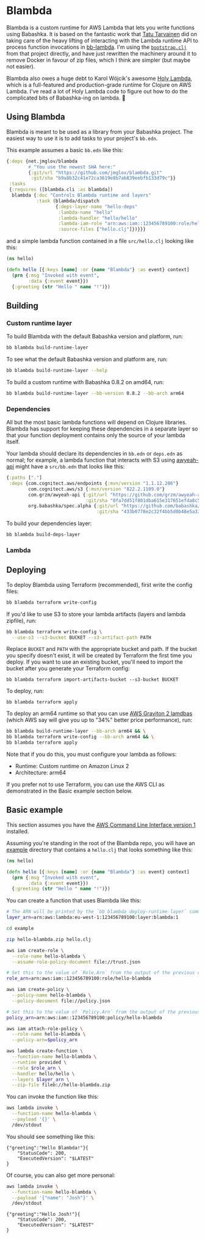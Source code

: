 # Blambda

Blambda is a custom runtime for AWS Lambda that lets you write functions using
Babashka. It is based on the fantastic work that [Tatu
Tarvainen](https://github.com/tatut) did on taking care of the heavy lifting of
interacting with the Lambda runtime API to process function invocations in
[bb-lambda](https://github.com/tatut/bb-lambda). I'm using the
[`bootstrap.clj`](blob/main/bootstrap.clj) from that project directly, and have
just rewritten the machinery around it to remove Docker in favour of zip files,
which I think are simpler (but maybe not easier).

Blambda also owes a huge debt to Karol Wójcik's awesome [Holy
Lambda](https://github.com/FieryCod/holy-lambda), which is a full-featured and
production-grade runtime for Clojure on AWS Lambda. I've read a lot of Holy
Lambda code to figure out how to do the complicated bits of Babashka-ing on
lambda. 💜

## Using Blambda

Blambda is meant to be used as a library from your Babashka project. The easiest
way to use it is to add tasks to your project's `bb.edn`.

This example assumes a basic `bb.edn` like this:

``` clojure
{:deps {net.jmglov/blambda
        #_"You use the newest SHA here:"
        {:git/url "https://github.com/jmglov/blambda.git"
         :git/sha "b9a8b32c41e72ca3619e8b7ab839eebfb133d79c"}}
 :tasks
 {:requires ([blambda.cli :as blambda])
  blambda {:doc "Controls Blambda runtime and layers"
           :task (blambda/dispatch
                  {:deps-layer-name "hello-deps"
                   :lambda-name "hello"
                   :lambda-handler "hello/hello"
                   :lambda-iam-role "arn:aws:iam::123456789100:role/hello-lambda"
                   :source-files ["hello.clj"]})}}}
```

and a simple lambda function contained in a file `src/hello.clj` looking like
this:

``` clojure
(ns hello)

(defn hello [{:keys [name] :or {name "Blambda"} :as event} context]
  (prn {:msg "Invoked with event",
        :data {:event event}})
  {:greeting (str "Hello " name "!")})
```

## Building

### Custom runtime layer

To build Blambda with the default Babashka version and platform, run:

``` sh
bb blambda build-runtime-layer
```

To see what the default Babashka version and platform are, run:

``` sh
bb blambda build-runtime-layer --help
```

To build a custom runtime with Babashka 0.8.2 on amd64, run:

``` sh
bb blambda build-runtime-layer --bb-version 0.8.2 --bb-arch arm64
```

### Dependencies

All but the most basic lambda functions will depend on Clojure libraries.
Blambda has support for keeping these dependencies in a separate layer so that
your function deployment contains only the source of your lambda itself.

Your lambda should declare its dependencies in `bb.edn` or `deps.edn` as normal;
for example, a lambda function that interacts with S3 using
[awyeah-api](https://github.com/grzm/awyeah-api) might have a `src/bb.edn` that
looks like this:

``` clojure
{:paths ["."]
 :deps {com.cognitect.aws/endpoints {:mvn/version "1.1.12.206"}
        com.cognitect.aws/s3 {:mvn/version "822.2.1109.0"}
        com.grzm/awyeah-api {:git/url "https://github.com/grzm/awyeah-api"
                             :git/sha "0fa7dd51f801dba615e317651efda8c597465af6"}
        org.babashka/spec.alpha {:git/url "https://github.com/babashka/spec.alpha"
                                 :git/sha "433b0778e2c32f4bb5d0b48e5a33520bee28b906"}}}
```

To build your dependencies layer:

``` sh
bb blambda build-deps-layer
```

### Lambda


## Deploying

To deploy Blambda using Terraform (recommended), first write the config files:

``` sh
bb blambda terraform write-config
```

If you'd like to use S3 to store your lambda artifacts (layers and lambda
zipfile), run:

``` sh
bb blambda terraform write-config \
  --use-s3 --s3-bucket BUCKET --s3-artifact-path PATH
```

Replace `BUCKET` and `PATH` with the appropriate bucket and path. If the bucket
you specify doesn't exist, it will be created by Terraform the first time you
deploy. If you want to use an existing bucket, you'll need to import the bucket
after you generate your Terraform config:

``` text
bb blambda terraform import-artifacts-bucket --s3-bucket BUCKET
```

To deploy, run:

``` text
bb blambda terraform apply
```

To deploy an arm64 runtime so that you can use [AWS Graviton 2
lamdbas](https://aws.amazon.com/blogs/compute/migrating-aws-lambda-functions-to-arm-based-aws-graviton2-processors/)
(which AWS say will give you up to "34%" better price performance), run:

``` sh
bb blambda build-runtime-layer --bb-arch arm64 && \
bb blambda terraform write-config --bb-arch arm64 && \
bb blambda terraform apply
```

Note that if you do this, you must configure your lambda as follows:
- Runtime: Custom runtime on Amazon Linux 2
- Architecture: arm64

If you prefer not to use Terraform, you can use the AWS CLI as demonstrated in
the Basic example section below.

## Basic example

This section assumes you have the [AWS Command Line Interface version
1](https://docs.aws.amazon.com/cli/v1/userguide/cli-chap-welcome.html)
installed.

Assuming you're standing in the root of the Blambda repo, you will have an
[example](example/) directory that contains a `hello.clj` that looks something
like this:

``` clojure
(ns hello)

(defn hello [{:keys [name] :or {name "Blambda"} :as event} context]
  (prn {:msg "Invoked with event",
        :data {:event event}})
  {:greeting (str "Hello " name "!")})
```

You can create a function that uses Blambda like this:

``` sh
# The ARN will be printed by the `bb blambda deploy-runtime-layer` command
layer_arn=arn:aws:lambda:eu-west-1:123456789100:layer:blambda:1

cd example

zip hello-blambda.zip hello.clj

aws iam create-role \
  --role-name hello-blambda \
  --assume-role-policy-document file://trust.json

# Set this to the value of `Role.Arn` from the output of the previous command
role_arn=arn:aws:iam::123456789100:role/hello-blambda

aws iam create-policy \
  --policy-name hello-blambda \
  --policy-document file://policy.json

# Set this to the value of `Policy.Arn` from the output of the previous command
policy_arn=arn:aws:iam::123456789100:policy/hello-blambda

aws iam attach-role-policy \
  --role-name hello-blambda \
  --policy-arn=$policy_arn 

aws lambda create-function \
  --function-name hello-blambda \
  --runtime provided \
  --role $role_arn \
  --handler hello/hello \
  --layers $layer_arn \
  --zip-file fileb://hello-blambda.zip
```

You can invoke the function like this:

``` sh
aws lambda invoke \
  --function-name hello-blambda \
  --payload '{}' \
  /dev/stdout
```

You should see something like this:

```
{"greeting":"Hello Blambda!"}{
    "StatusCode": 200,
    "ExecutedVersion": "$LATEST"
}
```

Of course, you can also get more personal:

``` sh
aws lambda invoke \
  --function-name hello-blambda \
  --payload '{"name": "Josh"}' \
  /dev/stdout
```

```
{"greeting":"Hello Josh!"}{
    "StatusCode": 200,
    "ExecutedVersion": "$LATEST"
}
```
